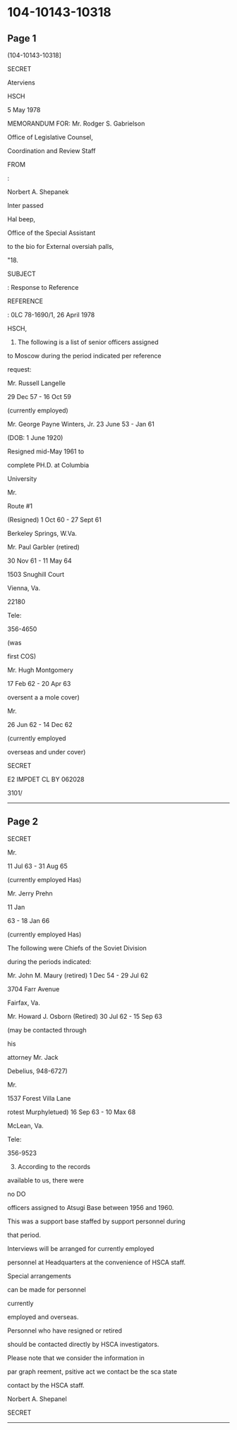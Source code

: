 # 104-10143-10318

## Page 1

(104-10143-10318]

SECRET

Aterviens

HSCH

5 May 1978

MEMORANDUM FOR: Mr. Rodger S. Gabrielson

Office of Legislative Counsel,

Coordination and Review Staff

FROM

:

Norbert A. Shepanek

Inter passed

Hal beep,

Office of the Special Assistant

to the bio for External oversiah palls,

"18.

SUBJECT

: Response to Reference

REFERENCE

: 0LC 78-1690/1, 26 April 1978

HSCH,

1. The following is a list of senior officers assigned

to Moscow during the period indicated per reference

request:

Mr. Russell Langelle

29 Dec 57 - 16 Oct 59

(currently employed)

Mr. George Payne Winters, Jr. 23 June 53 - Jan 61

(DOB: 1 June 1920)

Resigned mid-May 1961 to

complete PH.D. at Columbia

University

Mr.

Route #1

(Resigned) 1 Oct 60 - 27 Sept 61

Berkeley Springs, W.Va.

Mr. Paul Garbler (retired)

30 Nov 61 - 11 May 64

1503 Snughill Court

Vienna, Va.

22180

Tele:

356-4650

(was

first COS)

Mr. Hugh Montgomery

17 Feb 62 - 20 Apr 63

oversent a a mole cover)

Mr.

26 Jun 62 - 14 Dec 62

(currently employed

overseas and under cover)

SECRET

E2 IMPDET CL BY 062028

3101/

---

## Page 2

SECRET

Mr.

11 Jul 63 - 31 Aug 65

(currently employed Has)

Mr. Jerry Prehn

11 Jan

63 - 18 Jan 66

(currently employed Has)

The following were Chiefs of the Soviet Division

during the periods indicated:

Mr. John M. Maury (retired) 1 Dec 54 - 29 Jul 62

3704 Farr Avenue

Fairfax, Va.

Mr. Howard J. Osborn (Retired) 30 Jul 62 - 15 Sep 63

(may be contacted through

his

attorney Mr. Jack

Debelius, 948-6727)

Mr.

1537 Forest Villa Lane

rotest Murphyletued) 16 Sep 63 - 10 Max 68

McLean, Va.

Tele:

356-9523

3. According to the records

available to us, there were

no DO

officers assigned to Atsugi Base between 1956 and 1960.

This was a support base staffed by support personnel during

that period.

Interviews will be arranged for currently employed

personnel at Headquarters at the convenience of HSCA staff.

Special arrangements

can be made for personnel

currently

employed and overseas.

Personnel who have resigned or retired

should be contacted directly by HSCA investigators.

Please note that we consider the information in

par graph reement, psitive act we contact be the sca state

contact by the HSCA staff.

Norbert A. Shepanel

SECRET

---

